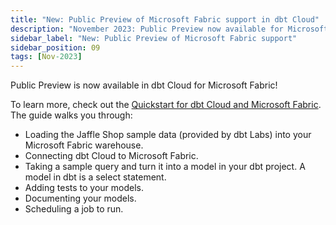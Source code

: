 ```yaml
---
title: "New: Public Preview of Microsoft Fabric support in dbt Cloud"
description: "November 2023: Public Preview now available for Microsoft Fabric in dbt Cloud"
sidebar_label: "New: Public Preview of Microsoft Fabric support"
sidebar_position: 09
tags: [Nov-2023]
---
```


Public Preview is now available in dbt Cloud for Microsoft Fabric! 

To learn more, check out the [Quickstart for dbt Cloud and Microsoft Fabric](/guides/microsoft-fabric?step=1). The guide walks you through: 

- Loading the Jaffle Shop sample data (provided by dbt Labs) into your Microsoft Fabric warehouse. 
- Connecting dbt Cloud to Microsoft Fabric.
- Taking a sample query and turn it into a model in your dbt project. A model in dbt is a select statement.
- Adding tests to your models.
- Documenting your models.
- Scheduling a job to run.